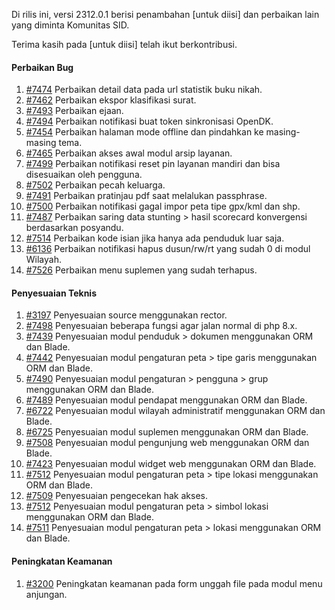 Di rilis ini, versi 2312.0.1 berisi penambahan [untuk diisi] dan perbaikan lain yang diminta Komunitas SID.

Terima kasih pada [untuk diisi] telah ikut berkontribusi.


#### Perbaikan Bug

1. [#7474](https://github.com/OpenSID/OpenSID/issues/7474) Perbaikan detail data pada url statistik buku nikah.
2. [#7462](https://github.com/OpenSID/OpenSID/issues/7462) Perbaikan ekspor klasifikasi surat.
3. [#7493](https://github.com/OpenSID/OpenSID/issues/7493) Perbaikan ejaan.
4. [#7494](https://github.com/OpenSID/OpenSID/issues/7494) Perbaikan notifikasi buat token sinkronisasi OpenDK.
5. [#7454](https://github.com/OpenSID/OpenSID/issues/7454) Perbaikan halaman mode offline dan pindahkan ke masing-masing tema.
6. [#7465](https://github.com/OpenSID/OpenSID/issues/7465) Perbaikan akses awal modul arsip layanan.
7. [#7499](https://github.com/OpenSID/OpenSID/issues/7499) Perbaikan notifikasi reset pin layanan mandiri dan bisa disesuaikan oleh pengguna.
8. [#7502](https://github.com/OpenSID/OpenSID/issues/7502) Perbaikan pecah keluarga.
9. [#7491](https://github.com/OpenSID/OpenSID/issues/7491) Perbaikan pratinjau pdf saat melalukan passphrase.
10. [#7500](https://github.com/OpenSID/OpenSID/issues/7500) Perbaikan notifikasi gagal impor peta tipe gpx/kml dan shp.
11. [#7487](https://github.com/OpenSID/OpenSID/issues/7487) Perbaikan saring data stunting > hasil scorecard konvergensi berdasarkan posyandu.
12. [#7514](https://github.com/OpenSID/OpenSID/issues/7514) Perbaikan kode isian jika hanya ada penduduk luar saja.
13. [#6136](https://github.com/OpenSID/OpenSID/issues/6136) Perbaikan notifikasi hapus dusun/rw/rt yang sudah 0 di modul Wilayah.
14. [#7526](https://github.com/OpenSID/OpenSID/issues/7526) Perbaikan menu suplemen yang sudah terhapus.


#### Penyesuaian Teknis

1. [#3197](https://github.com/OpenSID/premium/issues/3197) Penyesuaian source menggunakan rector.
2. [#7498](https://github.com/OpenSID/OpenSID/issues/7498) Penyesuaian beberapa fungsi agar jalan normal di php 8.x.
3. [#7439](https://github.com/OpenSID/OpenSID/issues/7439) Penyesuaian modul penduduk > dokumen menggunakan ORM dan Blade.
4. [#7442](https://github.com/OpenSID/OpenSID/issues/7442) Penyesuaian modul pengaturan peta > tipe garis menggunakan ORM dan Blade.
5. [#7490](https://github.com/OpenSID/OpenSID/issues/7490) Penyesuaian modul pengaturan > pengguna > grup menggunakan ORM dan Blade.
6. [#7489](https://github.com/OpenSID/OpenSID/issues/7489) Penyesuaian modul pendapat menggunakan ORM dan Blade.
7. [#6722](https://github.com/OpenSID/OpenSID/issues/6722) Penyesuaian modul wilayah administratif menggunakan ORM dan Blade.
8. [#6725](https://github.com/OpenSID/OpenSID/issues/6725) Penyesuaian modul suplemen menggunakan ORM dan Blade.
9. [#7508](https://github.com/OpenSID/OpenSID/issues/7508) Penyesuaian modul pengunjung web menggunakan ORM dan Blade.
10. [#7423](https://github.com/OpenSID/OpenSID/issues/7423) Penyesuaian modul widget web menggunakan ORM dan Blade.
11. [#7512](https://github.com/OpenSID/OpenSID/issues/7512) Penyesuaian modul pengaturan peta > tipe lokasi menggunakan ORM dan Blade.
12. [#7509](https://github.com/OpenSID/OpenSID/issues/7509) Penyesuaian pengecekan hak akses.
13. [#7512](https://github.com/OpenSID/OpenSID/issues/7512) Penyesuaian modul pengaturan peta > simbol lokasi menggunakan ORM dan Blade.
14. [#7511](https://github.com/OpenSID/OpenSID/issues/7511) Penyesuaian modul pengaturan peta > lokasi menggunakan ORM dan Blade.


#### Peningkatan Keamanan

1. [#3200](https://github.com/OpenSID/premium/issues/3200) Peningkatan keamanan pada form unggah file pada modul menu anjungan.
